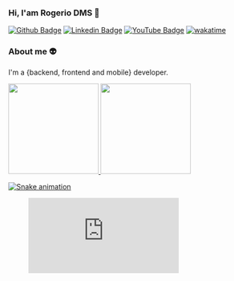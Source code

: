 ### Hi, I'am Rogerio DMS  👋

[![Github Badge](https://img.shields.io/badge/-Github-000?style=flat-square&logo=Github&logoColor=white&link=https://github.com/rogeriodms)](https://github.com/rogeriodms)
[![Linkedin Badge](https://img.shields.io/badge/-LinkedIn-blue?style=flat-square&logo=Linkedin&logoColor=white&link=https://www.linkedin.com/in/rogerio-della-maggiora-9748a4152/)](https://www.linkedin.com/in/rogerio-della-maggiora-9748a4152/)
[![YouTube Badge](https://img.shields.io/badge/-YouTube-ff0000?style=flat-square&labelColor=ff0000&logo=https://www.youtube.com/channel/UCvlB1PIL0LwXXbgrL113Uxw)](https://www.youtube.com/channel/UCvlB1PIL0LwXXbgrL113Uxw)
[![wakatime](https://wakatime.com/badge/user/843af9b7-6e47-46fb-8c92-1d0ee888cb0f.svg)](https://wakatime.com/@843af9b7-6e47-46fb-8c92-1d0ee888cb0f)
### About me :alien:
I'm a {backend, frontend and mobile} developer.

<div>
<a href="https://github.com/rogeriodms">
<img height="180em" src="https://github-readme-stats.vercel.app/api/top-langs/?username=rogeriodms&layout=compact&langs_count=7&theme=dracula"/>
<img height="180em" src="https://github-readme-stats.vercel.app/api?username=rogeriodms&show_icons=true&theme=dracula&include_all_commits=true&count_private=true"/>
</div>

![Snake animation](https://github.com/rogeriodms/rogeriodms/blob/output/github-contribution-grid-snake.svg)

  <figure><embed src="https://wakatime.com/share/@RogerioDMS/c456cf3c-71a6-40b9-9c1d-0490d7f78a98.svg"></embed></figure>
<!--
- [Blog](http://rogeriodella.com.br/#interests) ✍🏼 - I'm write about many things.
- [Website](http://rogeriodella.com.br/) 💻 - Working on it.

**rogeriodms/rogeriodms** is a ✨ _special_ ✨ repository because its `README.md` (this file) appears on your GitHub profile.

Here are some ideas to get you started:

- 🔭 I’m currently working on ...
- 🌱 I’m currently learning ...
- 👯 I’m looking to collaborate on ...
- 🤔 I’m looking for help with ...
- 💬 Ask me about ...
- 📫 How to reach me: ...
- 😄 Pronouns: ...
- ⚡ Fun fact: ...
-->
